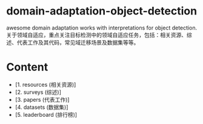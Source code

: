 # domain-adaptation-object-detection
awesome domain adaptation works with interpretations for object detection.
关于领域自适应，重点关注目标检测中的领域自适应任务，包括：相关资源、综述、代表工作及其代码，常见域迁移场景及数据集等等。

# Content
* [1. resources (相关资源)]
* [2. surveys (综述)]
* [3. papers (代表工作)]
* [4. datasets (数据集)]
* [5. leaderboard (排行榜)]

